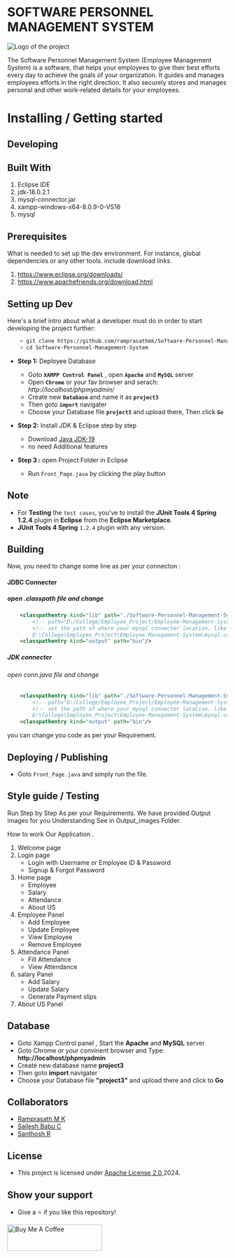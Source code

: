 # SOFTWARE PERSONNEL MANAGEMENT SYSTEM 

<img src="https://squeezegrowth.com/wp-content/uploads/2022/12/1549-Best-School-Management-Software-rev.png" alt="Logo of the project" align="center">

The Software Personnel Management System (Employee Management System) is a software, that helps your employees to give their best efforts every day to achieve the goals of your organization. It guides and manages employees efforts in the right direction. It also securely stores and manages personal and other work-related details for your employees.

[jdk19]: https://download.oracle.com/java/19/archive/jdk-19_windows-x64_bin.exe

# Installing / Getting started
## Developing


## Built With
1. Eclipse IDE
2. jdk-18.0.2.1
3. mysql-connector.jar
4. xampp-windows-x64-8.0.9-0-VS16
5. mysql


## Prerequisites
What is needed to set up the dev environment. For instance, global dependencies or any other tools. include download links.
1. https://www.eclipse.org/downloads/
2. https://www.apachefriends.org/download.html


## Setting up Dev
Here's a brief intro about what a developer must do in order to start developing
the project further:

```bash
    > git clone https://github.com/ramprasathmk/Software-Personnel-Management-System.git
    > cd Software-Personnel-Management-System
```

- **Step 1:** Deployee Database
    - Goto __`XAMPP Control Panel`__ , open __`Apache`__ and __`MySQL`__ server
    - Open __`Chrome`__ or your fav browser and serach:  _http://localhost/phpmyadmin/_
    - Create new __`Database`__ and name it as __`project3`__ 
    - Then goto __`import`__ navigater
    - Choose your Database file __`project3`__ and upload there, Then click __`Go`__

- **Step 2:** Install JDK & Eclipse step by step
    - Download [Java JDK-19][jdk19]
    - no need Additional features

- **Step 3 :** open Project Folder in Eclipse
    - Run `Front_Page.java` by clicking the play button

## Note
- For __Testing__ the `test cases`, you've to install the __JUnit Tools 4 Spring 1.2.4__ plugin in __Eclipse__ from the __Eclipse Marketplace__.
- __JUnit Tools 4 Spring__ `1.2.4` plugin with any version.


## Building
Now, you need to change some line as per your connecton :
#### JDBC Connecter 
##### open .classpath file and change
```xml
	<classpathentry kind="lib" path="./Software-Personnel-Management-System/mysql-connecter/mysql-connector.jar"/>
		<!-- path="D:/College/Employee_Project/Employee-Management-System/mysql-connecter/mysql-connector.jar"  --> 
		<!-- set the path of where your mysql connecter location. like my current location
		D:\College\Employee_Project\Employee-Management-System\mysql-connecter -->
	<classpathentry kind="output" path="bin"/>

```
##### JDK connecter
###### open conn.java file and change
```xml
	<classpathentry kind="lib" path="./Software-Personnel-Management-System/mysql-connecter/mysql-connector.jar"/>
		<!-- path="D:/College/Employee_Project/Employee-Management-System/mysql-connecter/mysql-connector.jar"  --> 
		<!-- set the path of where your mysql connecter location. like my current location
		D:\College\Employee_Project\Employee-Management-System\mysql-connecter -->
	<classpathentry kind="output" path="bin"/>

```

you can change you code as per your Requirement.


## Deploying / Publishing
- Goto `Front_Page.java` and simply run the file.


## Style guide / Testing
Run Step by Step As per your Requirements. 
We have provided Output images for you Understanding
See in Output_images Folder.

How to work Our Application .

1. Welcome page
2. Login page
    - Login with Username or Employee ID & Password
    - Signup & Forgot Password 
3. Home page 
    - Employee 
    - Salary
    - Attendance
    - About US
4. Employee Panel
    - Add Employee
    - Update Employee
    - View Employee
    - Remove Employee
5. Attendance Panel
    - Fill Attendance
    - View Attendance
6. salary Panel
    - Add Salary
    - Update Salary
    - Generate Payment slips 
7. About US Panel


## Database
- Goto Xampp Control panel , Start the **Apache** and **MySQL** server
- Goto Chrome or your convinent browser and Type:  **http://localhost/phpmyadmin**
- Create  new database name **project3** 
- Then goto **import** navigater
- Choose your Database file **"project3"** and upload there and click to **Go**


## Collaborators
- [Ramprasath M K](https://github.com/ramprasathmk/)
- [Sailesh Babu C](https://github.com/Sailesh1200/)
- [Santhosh R](https://github.com/SanthoshRavichandran07/)


## License
- This project is licensed under <a href="./LICENSE"> Apache License 2.0 </a> 2024.


## Show your support
- Give a ⭐ if you like this repository!

<a href="https://www.buymeacoffee.com/soumyajit4419" target="_blank"><img src="https://cdn.buymeacoffee.com/buttons/v2/default-red.png" alt="Buy Me A Coffee" height= "60px" width= "217px" ></a>
